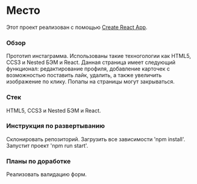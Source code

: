 # Место
Этот проект реализован с помощью [Create React App](https://github.com/facebook/create-react-app).


### Обзор
Прототип инстаграмма.
Использованы такие техногологии как HTML5, CCS3 и Nested БЭМ и React.
Данная страница имеет следующий функционал: редактирование профиля, добавление карточек с возможностью поставить лайк, удалить, а также увеличить изображение по клику. Попапы на страницы могут закрываться.

### Стек

HTML5, CCS3 и Nested БЭМ и React.

### Инструкция по развертыванию

Склонировать репозиторий.
Загрузить все зависимости 'npm install'.
Запустит проект 'npm run start'.

### Планы по доработке

Реализовать валидацию форм.

